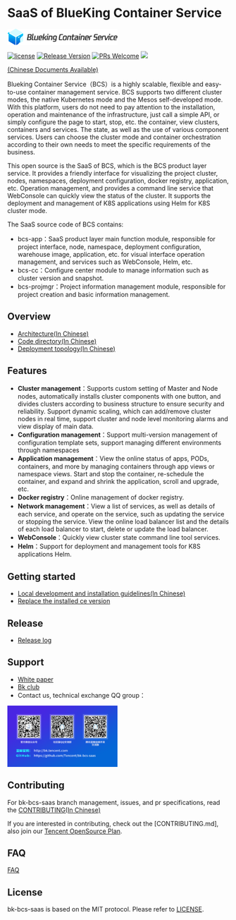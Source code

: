 # SaaS of BlueKing Container Service
<img src="docs/resource/logo/bcs_en.png" width="250" hegiht="10" align=center />

[![license](https://img.shields.io/badge/license-MIT-blue.svg?style=flat)](https://github.com/Tencent/bk-bcs-saas/blob/master/LICENSE) [![Release Version](https://img.shields.io/badge/release-1.0.x-blue.svg)](https://github.com/Tencent/bk-bcs-saas/releases) [![PRs Welcome](https://img.shields.io/badge/PRs-welcome-blue.svg)](https://github.com/Tencent/bk-bcs-saas/pulls) [![](https://travis-ci.com/Tencent/bk-bcs-saas.svg?token=ypkHQqxUR3Y3ctuD7qFS&branch=master)](https://travis-ci.com/Tencent/bk-bcs-saas)



[(Chinese Documents Available)](README.md)

Blueking Container Service（BCS）is a highly scalable, flexible and easy-to-use container management service. BCS supports two different cluster modes, the native Kubernetes mode and the Mesos self-developed mode. With this platform, users do not need to pay attention to the installation, operation and maintenance of the infrastructure, just call a simple API, or simply configure the page to start, stop, etc. the container, view clusters, containers and services. The state, as well as the use of various component services. Users can choose the cluster mode and container orchestration according to their own needs to meet the specific requirements of the business.

This open source is the SaaS of BCS, which is the BCS product layer service. It provides a friendly interface for visualizing the project cluster, nodes, namespaces, deployment configuration, docker registry, application, etc. Operation management, and provides a command line service that WebConsole can quickly view the status of the cluster. It supports the deployment and management of K8S applications using Helm for K8S cluster mode.

The SaaS source code of BCS contains:
- bcs-app：SaaS product layer main function module, responsible for project interface, node, namespace, deployment configuration, warehouse image, application, etc. for visual interface operation management, and services such as WebConsole, Helm, etc.
- bcs-cc：Configure center module to manage information such as cluster version and snapshot.
- bcs-projmgr：Project information management module, responsible for project creation and basic information management.

## Overview

- [Architecture(In Chinese)](docs/overview/architecture.md)
- [Code directory(In Chinese)](docs/overview/project_codes.md)
- [Deployment topology(In Chinese)](docs/overview/project_deploy.md)


## Features
- **Cluster management**：Supports custom setting of Master and Node nodes, automatically installs cluster components with one button, and divides clusters according to business structure to ensure security and reliability. Support dynamic scaling, which can add/remove cluster nodes in real time, support cluster and node level monitoring alarms and view display of main data.
- **Configuration management**：Support multi-version management of configuration template sets, support managing different environments through namespaces
- **Application management**：View the online status of apps, PODs, containers, and more by managing containers through app views or namespace views. Start and stop the container, re-schedule the container, and expand and shrink the application, scroll and upgrade, etc.
- **Docker registry**：Online management of docker registry.
- **Network management**：View a list of services, as well as details of each service, and operate on the service, such as updating the service or stopping the service. View the online load balancer list and the details of each load balancer to start, delete or update the load balancer.
- **WebConsole**：Quickly view cluster state command line tool services.
- **Helm**：Support for deployment and management tools for K8S applications Helm.



## Getting started
- [Local development and installation guidelines(In Chinese)](/docs/install/dev-install-overview.md)
- [Replace the installed ce version](https://docs.bk.tencent.com/bk_osed/Open-Bcs.html#open_bcs)

## Release

- [Release log](docs/release.md)

## Support

- [White paper](https://docs.bk.tencent.com/bcs/)
- [Bk club](https://bk.tencent.com/s-mart/community)
- Contact us, technical exchange QQ group：
<img src="docs/resource/img/QR-Code.png" width="250" hegiht="250" align=center />

## Contributing

For bk-bcs-saas branch management, issues, and pr specifications, read the [CONTRIBUTING(In Chinese)](docs/CONTRIBUTING.md)

If you are interested in contributing, check out the [CONTRIBUTING.md], also join our [Tencent OpenSource Plan](https://opensource.tencent.com/contribution).

## FAQ

[FAQ](docs/faq.md)

## License

bk-bcs-saas is based on the MIT protocol. Please refer to [LICENSE](LICENSE.txt).

